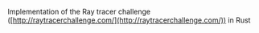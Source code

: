 Implementation of the Ray tracer challenge
([http://raytracerchallenge.com/](http://raytracerchallenge.com/)) in Rust
